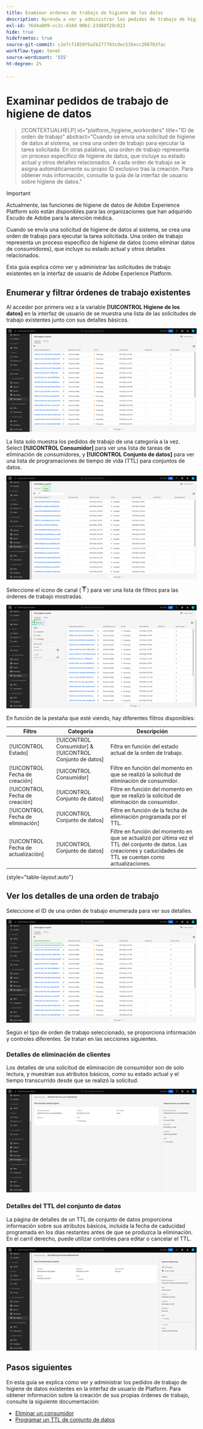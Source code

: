 ```yaml
---
title: Examinar órdenes de trabajo de higiene de los datos
description: Aprenda a ver y administrar los pedidos de trabajo de higiene de datos existentes en la interfaz de usuario de Adobe Experience Platform.
exl-id: 76d4a809-cc2c-434d-90b1-23d88f29c022
hide: true
hidefromtoc: true
source-git-commit: c2e7cf1859f6a2b277783cdec535ecc208703fac
workflow-type: tm+mt
source-wordcount: '555'
ht-degree: 2%

---
```


# Examinar pedidos de trabajo de higiene de datos

>[!CONTEXTUALHELP]
>id="platform_hygiene_workorders"
>title="ID de orden de trabajo"
>abstract="Cuando se envía una solicitud de higiene de datos al sistema, se crea una orden de trabajo para ejecutar la tarea solicitada. En otras palabras, una orden de trabajo representa un proceso específico de higiene de datos, que incluye su estado actual y otros detalles relacionados. A cada orden de trabajo se le asigna automáticamente su propio ID exclusivo tras la creación. Para obtener más información, consulte la guía de la interfaz de usuario sobre higiene de datos."

>[!IMPORTANT]
>
>Actualmente, las funciones de higiene de datos de Adobe Experience Platform solo están disponibles para las organizaciones que han adquirido Escudo de Adobe para la atención médica.

Cuando se envía una solicitud de higiene de datos al sistema, se crea una orden de trabajo para ejecutar la tarea solicitada. Una orden de trabajo representa un proceso específico de higiene de datos (como eliminar datos de consumidores), que incluye su estado actual y otros detalles relacionados.

Esta guía explica cómo ver y administrar las solicitudes de trabajo existentes en la interfaz de usuario de Adobe Experience Platform.

## Enumerar y filtrar órdenes de trabajo existentes

Al acceder por primera vez a la variable **[!UICONTROL Higiene de los datos]** en la interfaz de usuario de se muestra una lista de las solicitudes de trabajo existentes junto con sus detalles básicos.

![Imagen que muestra la variable [!UICONTROL Higiene de los datos] espacio de trabajo en la interfaz de usuario de Platform](../images/ui/browse/work-order-list.png)

La lista solo muestra los pedidos de trabajo de una categoría a la vez. Select **[!UICONTROL Consumidor]** para ver una lista de tareas de eliminación de consumidores, y **[!UICONTROL Conjunto de datos]** para ver una lista de programaciones de tiempo de vida (TTL) para conjuntos de datos.

![Imagen que muestra la variable [!UICONTROL Conjunto de datos] ficha](../images/ui/browse/dataset-tab.png)

Seleccione el icono de canal (![Imagen del icono del canal](../images/ui/browse/funnel-icon.png)) para ver una lista de filtros para las órdenes de trabajo mostradas.

![Imagen de los filtros de orden de trabajo mostrados](../images/ui/browse/filters.png)

En función de la pestaña que esté viendo, hay diferentes filtros disponibles:

| Filtro | Categoría | Descripción |
| --- | --- | --- |
| [!UICONTROL Estado] | [!UICONTROL Consumidor] &amp; [!UICONTROL Conjunto de datos] | Filtra en función del estado actual de la orden de trabajo. |
| [!UICONTROL Fecha de creación] | [!UICONTROL Consumidor] | Filtre en función del momento en que se realizó la solicitud de eliminación de consumidor. |
| [!UICONTROL Fecha de creación] | [!UICONTROL Conjunto de datos] | Filtre en función del momento en que se realizó la solicitud de eliminación de consumidor. |
| [!UICONTROL Fecha de eliminación] | [!UICONTROL Conjunto de datos] | Filtre en función de la fecha de eliminación programada por el TTL. |
| [!UICONTROL Fecha de actualización] | [!UICONTROL Conjunto de datos] | Filtre en función del momento en que se actualizó por última vez el TTL del conjunto de datos. Las creaciones y caducidades de TTL se cuentan como actualizaciones. |

{style=&quot;table-layout:auto&quot;}

## Ver los detalles de una orden de trabajo

Seleccione el ID de una orden de trabajo enumerada para ver sus detalles.

![Imagen que muestra un ID de orden de trabajo seleccionado](../images/ui/browse/select-work-order.png)

Según el tipo de orden de trabajo seleccionado, se proporciona información y controles diferentes. Se tratan en las secciones siguientes.

### Detalles de eliminación de clientes

<!-- (Not available for initial release)
>[!CONTEXTUALHELP]
>id="platform_hygiene_responsemessages"
>title="Consumer delete response"
>abstract="When a consumer deletion process receives a response from the system, these messages are displayed under the **[!UICONTROL Result]** section. If a problem occurs while a work order is processing, any relevant error messages will appear in this section to help you troubleshoot the issue. To learn more, see the data hygiene UI guide."
-->

Los detalles de una solicitud de eliminación de consumidor son de solo lectura, y muestran sus atributos básicos, como su estado actual y el tiempo transcurrido desde que se realizó la solicitud.

![Imagen que muestra la página de detalles de una orden de trabajo de eliminación de consumidor](../images/ui/browse/consumer-delete-details.png)

### Detalles del TTL del conjunto de datos

La página de detalles de un TTL de conjunto de datos proporciona información sobre sus atributos básicos, incluida la fecha de caducidad programada en los días restantes antes de que se produzca la eliminación. En el carril derecho, puede utilizar controles para editar o cancelar el TTL.

![Imagen que muestra la página de detalles de una orden de trabajo TTL de conjunto de datos](../images/ui/browse/ttl-details.png)

## Pasos siguientes

En esta guía se explica cómo ver y administrar los pedidos de trabajo de higiene de datos existentes en la interfaz de usuario de Platform. Para obtener información sobre la creación de sus propias órdenes de trabajo, consulte la siguiente documentación:

* [Eliminar un consumidor](./delete-consumer.md)
* [Programar un TTL de conjunto de datos](./ttl.md)
